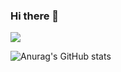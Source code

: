 ### Hi there 👋

<a href="https://blog.naver.com/rnstnqhrmq12" target="_blank"><img src="https://img.shields.io/badge/Blog-ffffff?style=flat&logo=naver&logoColor=03C75A"/></a>


![Anurag's GitHub stats](https://github-readme-stats.vercel.app/api?username=Joojue&show_icons=true&theme=radical)

<!--
**Joojue/Joojue** is a ✨ _special_ ✨ repository because its `README.md` (this file) appears on your GitHub profile.

Here are some ideas to get you started:

- 🔭 I’m currently working on ...
- 🌱 I’m currently learning ...
- 👯 I’m looking to collaborate on ...
- 🤔 I’m looking for help with ...
- 💬 Ask me about ...
- 📫 How to reach me: ...
- 😄 Pronouns: ...
- ⚡ Fun fact: ...
-->

